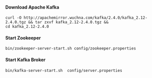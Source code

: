 #### Download Apache Kafka
```shell script
curl -O http://apachemirror.wuchna.com/kafka/2.4.0/kafka_2.12-2.4.0.tgz && tar zxvf kafka_2.12-2.4.0.tgz && 
cd kafka_2.12-2.4.0
```

#### Start Zookeeper
```shell script
bin/zookeeper-server-start.sh config/zookeeper.properties
```

#### Start Kafka Broker
```shell script
bin/kafka-server-start.sh  config/server.properties
```